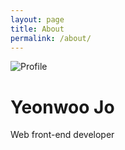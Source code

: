 ```yaml
---
layout: page
title: About
permalink: /about/
---
```

<p class="profile-container"><img class="profile_pic" src="http://www.gravatar.com/avatar/c6b0a85884aef260ae58de1275258ef0?s=260" alt="Profile" /></p>

<h1 class="profile-container">Yeonwoo Jo</h1>
<p class="profile-container">Web front-end developer</p>
